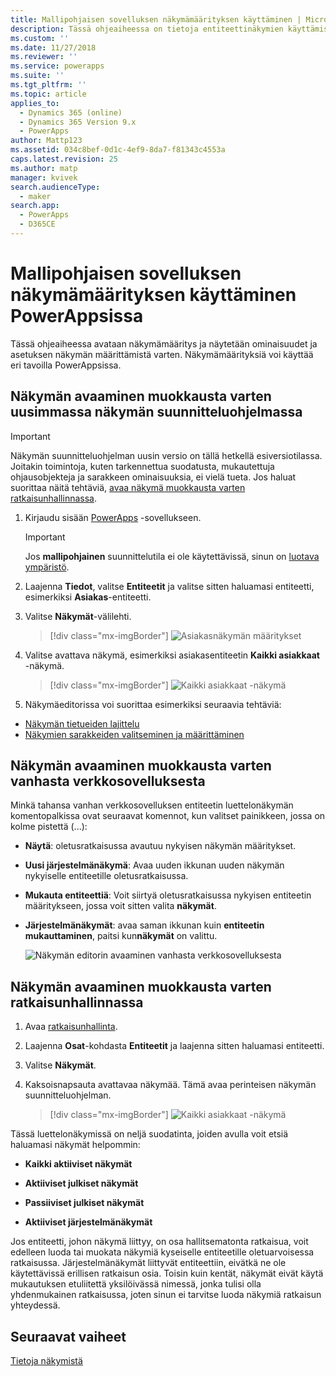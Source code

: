 ```yaml
---
title: Mallipohjaisen sovelluksen näkymämäärityksen käyttäminen | MicrosoftDocs
description: Tässä ohjeaiheessa on tietoja entiteettinäkymien käyttämisestä
ms.custom: ''
ms.date: 11/27/2018
ms.reviewer: ''
ms.service: powerapps
ms.suite: ''
ms.tgt_pltfrm: ''
ms.topic: article
applies_to:
  - Dynamics 365 (online)
  - Dynamics 365 Version 9.x
  - PowerApps
author: Mattp123
ms.assetid: 034c8bef-0d1c-4ef9-8da7-f81343c4553a
caps.latest.revision: 25
ms.author: matp
manager: kvivek
search.audienceType:
  - maker
search.app:
  - PowerApps
  - D365CE
---
```

# <a name="access-a-model-driven-app-view-definition-in-powerapps"></a>Mallipohjaisen sovelluksen näkymämäärityksen käyttäminen PowerAppsissa

 Tässä ohjeaiheessa avataan näkymämääritys ja näytetään ominaisuudet ja asetuksen näkymän määrittämistä varten. Näkymämäärityksiä voi käyttää eri tavoilla PowerAppsissa. 
  
  
## <a name="open-a-view-for-editing-in-the-latest-view-designer"></a>Näkymän avaaminen muokkausta varten uusimmassa näkymän suunnitteluohjelmassa

> [!IMPORTANT]
> Näkymän suunnitteluohjelman uusin versio on tällä hetkellä esiversiotilassa. Joitakin toimintoja, kuten tarkennettua suodatusta, mukautettuja ohjausobjekteja ja sarakkeen ominaisuuksia, ei vielä tueta. Jos haluat suorittaa näitä tehtäviä, [avaa näkymä muokkausta varten ratkaisunhallinnassa](#open-a-view-for-editing-in-solution-explorer).

1.  Kirjaudu sisään [PowerApps](https://web.powerapps.com/?utm_source=padocs&utm_medium=linkinadoc&utm_campaign=referralsfromdoc) -sovellukseen.  


    > [!IMPORTANT]
    > Jos **mallipohjainen** suunnittelutila ei ole käytettävissä, sinun on [luotava ympäristö](https://docs.microsoft.com/powerapps/administrator/create-environment). 

2.  Laajenna **Tiedot**, valitse **Entiteetit** ja valitse sitten haluamasi entiteetti, esimerkiksi **Asiakas**-entiteetti.   
3. Valitse **Näkymät**-välilehti.

    > [!div class="mx-imgBorder"] 
    > ![Asiakasnäkymän määritykset](media/account-view-definitions.png)

4. Valitse avattava näkymä, esimerkiksi asiakasentiteetin **Kaikki asiakkaat** -näkymä.

    > [!div class="mx-imgBorder"] 
    > ![Kaikki asiakkaat -näkymä](media/account-view-designer.png)

5. Näkymäeditorissa voi suorittaa esimerkiksi seuraavia tehtäviä: 
 
- [Näkymän tietueiden lajittelu](configure-sorting.md)
- [Näkymien sarakkeiden valitseminen ja määrittäminen](choose-and-configure-columns.md)

## <a name="open-a-view-for-editing-from-a-legacy-web-app"></a>Näkymän avaaminen muokkausta varten vanhasta verkkosovelluksesta
Minkä tahansa vanhan verkkosovelluksen entiteetin luettelonäkymän komentopalkissa ovat seuraavat komennot, kun valitset painikkeen, jossa on kolme pistettä (...):  

- **Näytä**: oletusratkaisussa avautuu nykyisen näkymän määritykset.  
  
- **Uusi järjestelmänäkymä**: Avaa uuden ikkunan uuden näkymän nykyiselle entiteetille oletusratkaisussa.  
  
- **Mukauta entiteettiä**: Voit siirtyä oletusratkaisussa nykyisen entiteetin määritykseen, jossa voit sitten valita **näkymät**.  
  
- **Järjestelmänäkymät**: avaa saman ikkunan kuin **entiteetin mukauttaminen**, paitsi kun**näkymät** on valittu.  

   ![Näkymän editorin avaaminen vanhasta verkkosovelluksesta](media/open-view-editor-from-view.png)

## <a name="open-a-view-for-editing-in-solution-explorer"></a>Näkymän avaaminen muokkausta varten ratkaisunhallinnassa 
1.  Avaa [ratkaisunhallinta](advanced-navigation.md#solution-explorer).  
  
2.  Laajenna **Osat**-kohdasta **Entiteetit** ja laajenna sitten haluamasi entiteetti.  
  
3.  Valitse **Näkymät**.  
  
4.  Kaksoisnapsauta avattavaa näkymää. Tämä avaa perinteisen näkymän suunnitteluohjelman.
    
    > [!div class="mx-imgBorder"] 
    > ![Kaikki asiakkaat -näkymä](media/all-accounts-view.png)

 Tässä luettelonäkymissä on neljä suodatinta, joiden avulla voit etsiä haluamasi näkymät helpommin:  
  
- **Kaikki aktiiviset näkymät**  

- **Aktiiviset julkiset näkymät**  

- **Passiiviset julkiset näkymät**  

- **Aktiiviset järjestelmänäkymät**  
  
 Jos entiteetti, johon näkymä liittyy, on osa hallitsematonta ratkaisua, voit edelleen luoda tai muokata näkymiä kyseiselle entiteetille oletuarvoisessa ratkaisussa. Järjestelmänäkymät liittyvät entiteettiin, eivätkä ne ole käytettävissä erillisen ratkaisun osia. Toisin kuin kentät, näkymät eivät käytä mukautuksen etuliitettä yksilöivässä nimessä, jonka tulisi olla yhdenmukainen ratkaisussa, joten sinun ei tarvitse luoda näkymiä ratkaisun yhteydessä. 
 
## <a name="next-steps"></a>Seuraavat vaiheet
[Tietoja näkymistä](create-edit-views.md)


